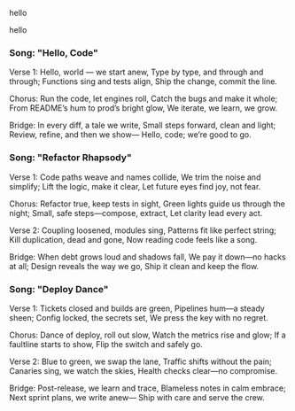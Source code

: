 
hello

hello

### Song: "Hello, Code"

Verse 1:
Hello, world — we start anew,
Type by type, and through and through;
Functions sing and tests align,
Ship the change, commit the line.

Chorus:
Run the code, let engines roll,
Catch the bugs and make it whole;
From README’s hum to prod’s bright glow,
We iterate, we learn, we grow.

Bridge:
In every diff, a tale we write,
Small steps forward, clean and light;
Review, refine, and then we show—
Hello, code; we’re good to go.


### Song: "Refactor Rhapsody"

Verse 1:
Code paths weave and names collide,
We trim the noise and simplify;
Lift the logic, make it clear,
Let future eyes find joy, not fear.

Chorus:
Refactor true, keep tests in sight,
Green lights guide us through the night;
Small, safe steps—compose, extract,
Let clarity lead every act.

Verse 2:
Coupling loosened, modules sing,
Patterns fit like perfect string;
Kill duplication, dead and gone,
Now reading code feels like a song.

Bridge:
When debt grows loud and shadows fall,
We pay it down—no hacks at all;
Design reveals the way we go,
Ship it clean and keep the flow.


### Song: "Deploy Dance"

Verse 1:
Tickets closed and builds are green,
Pipelines hum—a steady sheen;
Config locked, the secrets set,
We press the key with no regret.

Chorus:
Dance of deploy, roll out slow,
Watch the metrics rise and glow;
If a faultline starts to show,
Flip the switch and safely go.

Verse 2:
Blue to green, we swap the lane,
Traffic shifts without the pain;
Canaries sing, we watch the skies,
Health checks clear—no compromise.

Bridge:
Post-release, we learn and trace,
Blameless notes in calm embrace;
Next sprint plans, we write anew—
Ship with care and serve the crew.


